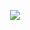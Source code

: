 <p align="center">
<img src="https://raw.githubusercontent.com/umastrodev12/umastrodev12/main/um_astro_dev.png">
</p>
